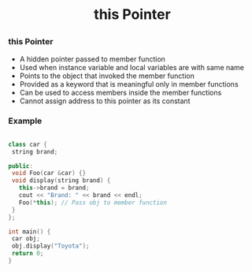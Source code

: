 <h1 style="text-align:center;"> this Pointer </p>

### this Pointer

- A hidden pointer passed to member function
- Used when instance variable and local variables are with same name
- Points to the object that invoked the member function
- Provided as a keyword that is meaningful only in member functions
- Can be used to access members inside the member functions
- Cannot assign address to this pointer as its constant

### Example

```cpp

class car {
 string brand;

public:
 void Foo(car &car) {}
 void display(string brand) {
   this->brand = brand;
   cout << "Brand: " << brand << endl;
   Foo(*this); // Pass obj to member function
 }
};

int main() {
 car obj;
 obj.display("Toyota");
 return 0;
}
```
